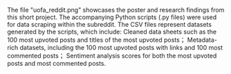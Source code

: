 The file "uofa_reddit.png" showcases the poster and research findings from this short project.
The accompanying Python scripts (.py files) were used for data scraping within the subreddit.
The CSV files represent datasets generated by the scripts, which include: Cleaned data sheets such as the 100 most upvoted posts and titles of the most upvoted posts； Metadata-rich datasets, including the 100 most upvoted posts with links and 100 most commented posts； Sentiment analysis scores for both the most upvoted posts and most commented posts.
